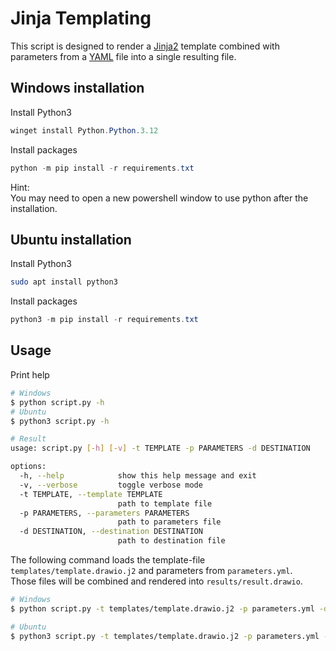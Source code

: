 # Jinja Templating

This script is designed to render a [Jinja2](https://jinja.palletsprojects.com/en/3.1.x/) template combined with parameters from a [YAML](https://en.wikipedia.org/wiki/YAML) file into a single resulting file.

## Windows installation

Install Python3
```powershell
winget install Python.Python.3.12
```

Install packages
```powershell
python -m pip install -r requirements.txt
```

Hint:  
You may need to open a new powershell window to use python after the installation.

## Ubuntu installation

Install Python3 
```bash
sudo apt install python3
```

Install packages
```powershell
python3 -m pip install -r requirements.txt
```

## Usage

Print help

```bash
# Windows
$ python script.py -h
# Ubuntu
$ python3 script.py -h

# Result
usage: script.py [-h] [-v] -t TEMPLATE -p PARAMETERS -d DESTINATION

options:
  -h, --help            show this help message and exit
  -v, --verbose         toggle verbose mode
  -t TEMPLATE, --template TEMPLATE
                        path to template file
  -p PARAMETERS, --parameters PARAMETERS
                        path to parameters file
  -d DESTINATION, --destination DESTINATION
                        path to destination file
```

The following command loads the template-file `templates/template.drawio.j2` and parameters from `parameters.yml`.  
Those files will be combined and rendered into `results/result.drawio`.

```bash
# Windows
$ python script.py -t templates/template.drawio.j2 -p parameters.yml -d results/result.drawio

# Ubuntu
$ python3 script.py -t templates/template.drawio.j2 -p parameters.yml -d results/result.drawio
```
